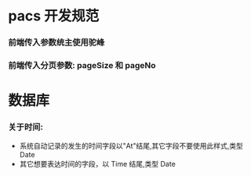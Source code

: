 # pacs 开发规范

### 前端传入参数统主使用驼峰

### 前端传入分页参数: pageSize 和 pageNo

# 数据库

### 关于时间:

-   系统自动记录的发生的时间字段以"At"结尾,其它字段不要使用此样式,类型 Date
-   其它想要表达时间的字段，以 Time 结尾,类型 Date
